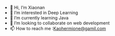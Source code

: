 - 👋 Hi, I’m Xiaonan
- 👀 I’m interested in Deep Learning
- 🌱 I’m currently learning Java
- 💞️ I’m looking to collaborate on web development
- 📫 How to reach me :Kaohermione@gamil.com

